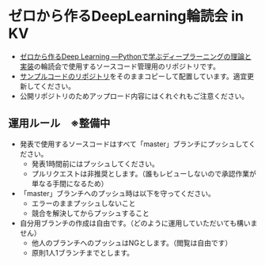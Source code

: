 # ゼロから作るDeepLearning輪読会 in KV

* [ゼロから作るDeep Learning ―Pythonで学ぶディープラーニングの理論と実装](https://www.amazon.co.jp/dp/4873117585)の輪読会で使用するソースコード管理用のリポジトリです。
* [サンプルコードのリポジトリ](https://github.com/oreilly-japan/deep-learning-from-scratch)をそのままコピーして配置しています。適宜更新してください。
* 公開リポジトリのためアップロード内容にはくれぐれもご注意ください。

## 運用ルール　※整備中

* 発表で使用するソースコードはすべて「master」ブランチにプッシュしてください。
  - 発表1時間前にはプッシュしてください。
  - プルリクエストは非推奨とします。（誰もレビューしないので承認作業が単なる手間になるため）
* 「master」ブランチへのプッシュ時は以下を守ってください。
  - エラーのままプッシュしないこと
  - 競合を解決してからプッシュすること
* 自分用ブランチの作成は自由です。（どのように運用していただいても構いません）
  - 他人のブランチへのプッシュはNGとします。（閲覧は自由です）
  - 原則1人1ブランチまでとします。
